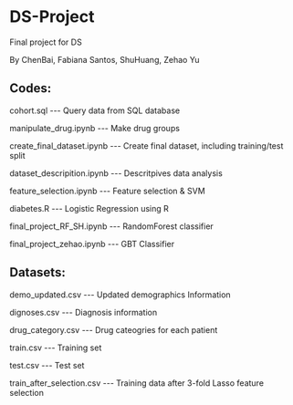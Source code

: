 # DS-Project
Final project for DS 

By
ChenBai, Fabiana Santos, ShuHuang, Zehao Yu

## Codes:
cohort.sql --- Query data from SQL database

manipulate_drug.ipynb --- Make drug groups 

create_final_dataset.ipynb --- Create final dataset, including training/test split

dataset_descripition.ipynb --- Descritpives data analysis

feature_selection.ipynb --- Feature selection & SVM

diabetes.R --- Logistic Regression using R

final_project_RF_SH.ipynb --- RandomForest classifier

final_project_zehao.ipynb --- GBT Classifier

## Datasets:
demo_updated.csv --- Updated demographics Information

dignoses.csv --- Diagnosis information

drug_category.csv --- Drug cateogries for each patient

train.csv --- Training set

test.csv --- Test set

train_after_selection.csv --- Training data after 3-fold Lasso feature selection
